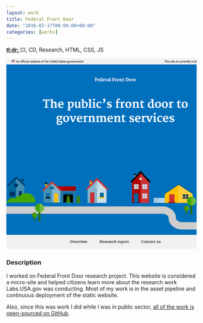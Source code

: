 ```yaml
---
layout: work
title: Federal Front Door
date: "2016-02-17T00:00:00+00:00"
categories: [works]
---
```


<a href="https://labs.usa.gov" target="_blank">
  <strong>tl;dr:</strong>
</a> CI, CD, Research, HTML, CSS, JS

![Desktop Screenshot](/img/works/federal-front-door.png "Federal Front Door Desktop Screenshot")

### Description

I worked on Federal Front Door research project. This website is considered a
micro-site and helped citizens learn more about the research work Labs.USA.gov
was conducting. Most of my work is in the asset pipeline and continuous
deployment of the static website.

Also, since this was work I did while I was in public sector, [all of the work is
open-sourced on GitHub][gh-link].

[gh-link]: https://github.com/usagov/vote-gov "The vote.gov codebase on GitHub."
